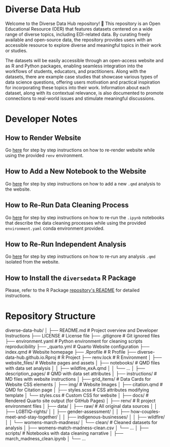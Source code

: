 # Diverse Data Hub

Welcome to the Diverse Data Hub repository! 👋 This repository is an Open Educational Resource (OER) that features datasets centered on a wide range of diverse topics, including EDI-related data. By curating freely available and open-source data, the repository provides users with an accessible resource to explore diverse and meaningful topics in their work or studies. 

The datasets will be easily accessible through an open-access website and as R and Python packages, enabling seamless integration into the workflows of students, educators, and practitioners. Along with the datasets, there are example case studies that showcase various types of data science questions, offering users motivation and practical inspiration for incorporating these topics into their work. Information about each dataset, along with its contextual relevance, is also documented to promote connections to real-world issues and stimulate meaningful discussions.

# Developer Notes

## How to Render Website

Go [here](https://github.com/diverse-data-hub/diverse-data-hub.github.io/blob/main/website_files/instructions/how_to_render_website.md) for step by step instructions on how to re-render website while using the provided `renv` environment.

## How to Add a New Notebook to the Website

Go [here](https://github.com/diverse-data-hub/diverse-data-hub.github.io/blob/main/website_files/instructions/how_to_publish_a_new_notebook.md) for step by step instructions on how to add a new `.qmd` analysis to the website.

## How to Re-Run Data Cleaning Process

Go [here](https://github.com/diverse-data-hub/diverse-data-hub.github.io/blob/main/website_files/instructions/how_to_rerun_data_cleaning.md) for step by step instructions on how to re-run the `.ipynb` notebooks that describe the data cleaning processes while using the provided `environment.yaml` conda environment provided.

## How to Re-Run Independent Analysis

Go [here](https://github.com/diverse-data-hub/diverse-data-hub.github.io/blob/main/website_files/instructions/how_to_rerun_independent_analysis.md) for step by step instructions on how to re-run any analysis `.qmd` isolated from the website.

## How to Install the `diversedata` R Package

Please, refer to the R Package [repository's README](https://github.com/diverse-data-hub/diversedata/blob/main/README.md) for detailed instructions.

# Repository Structure

diverse-data-hub/
│
├── README.md                           # Project overview and Developer Instructions
├── LICENSE                             # License file
├── .gitignore                          # Git ignored files
├── environment.yaml                    # Python environment for cleaning scripts reproducibility
├── _quarto.yml                         # Quarto Website configuration
├── index.qmd                           # Website homepage
├── .Rprofile                           # R Profile
├── diverse-data-hub.github.io.Rproj    # R Project
├── renv.lock                           # R Environment
│
├── website_files/                      # Website pages and assets
│   ├── notebooks/                      # QMD files with data set analysis
│   │   ├── wildfire_exA.qmd
│   │   └── ...
│   ├── description_pages/              # QMD with data set attributes
│   ├── instructions/                   # MD files with website instructions
│   ├── grid_items/                     # Data Cards for Website CSS elements
│   ├── img/                            # Website Images
│   ├── citation.qmd                    # QMD for Citation page
│   ├── styles.scss                     # CSS attributes modifying template
│   └── styles.css                      # Custom CSS for website
│
├── docs/                               # Rendered Quarto site output (for GitHub Pages)
│
├── renv/                               # R project environment files
│
├── data/
│   ├── raw/                            # All original data sources
│   │   ├── LGBTIQ-rights/
│   │   ├── gender-assessment/
│   │   ├── how-couples-meet-and-stay-together/
│   │   ├── indigenous-businesses/
│   │   ├── wildfire/
│   │   └── womens-march-madness/
│   └── clean/                          # Cleaned datasets for analysis
│       ├── womens-match-madness-clean.csv
│       └── ...
│
├── scripts/                            # Notebooks with data cleaning narrative
│   ├── march_madness_clean.ipynb
│   └── ...
